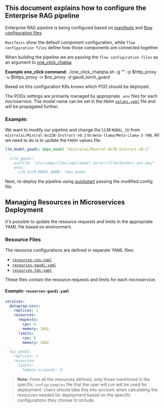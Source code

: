 ## This document explains how to configure the Enterprise RAG pipeline

Enterprise RAG pipeline is being configured based on [manifests](../deployment/microservices-connector/config/manifests) and [flow configuration files](../deployment/microservices-connector/config/samples)

`Manifests` show the default component configuration, while `flow configuration files` define how those components are connected together.

When building the pipeline we are passing the `flow configuration files` as an argument to [one_click_chatqa](../deployment/README.md#quickstart-with-oneclick-script)

**Example one_click command:**
./one_click_chatqna.sh -g "<HF Token>" -p $http_proxy -u $https_proxy -n $no_proxy -d gaudi_torch_guard

Based on this configuration K8s knows which POD should be deployed.

The PODs settings are primarily managed by appropriate `.env` files for each microservice. The model name can be set in the Helm [`values.yaml`](../deployment/microservices-connector/helm/values.yaml) file and will be propagated further.

### Example: 
We want to modify our pipeline and change the LLM `MODEL_ID` from `mistralai/Mixtral-8x22B-Instruct-v0.1` to `meta-llama/Meta-Llama-3-70B`. All we need to do is to update the Helm values file:

```yaml
llm_model_gaudi: &hpu_model "mistralai/Mixtral-8x7B-Instruct-v0.1"
...
  vllm_gaudi:
    envfile: "src/comps/llms/impl/model_server/vllm/docker/.env.hpu"
    envs:
      LLM_VLLM_MODEL_NAME: *hpu_model
```

Next, re-deploy the pipeline using [quickstart](../deployment/README.md#quick-start-with-one-click-script) passing the modified config file.


## Managing Resources in Microservices Deployment

It's possible to update the resource requests and limits in the appropriate YAML file based on environment.

### Resource Files

The resource configurations are defined in separate YAML files:
- [`resources-cpu.yaml`](../deployment/microservices-connector/helm/resources-cpu.yaml)
- [`resources-gaudi.yaml`](../deployment/microservices-connector/helm/resources-gaudi.yaml)
- [`resources-tdx.yaml`](../deployment/microservices-connector/helm/resources-tdx.yaml)

These files contain the resource requests and limits for each microservice.

#### Example: `resources-gaudi.yaml`

```yaml
services:
  dataprep-usvc:
    replicas: 1
    resources:
      requests:
        cpu: 8
        memory: 16Gi
      limits:
        cpu: 8
        memory: 16Gi
...
  tgi_gaudi:
    replicas: 1
    resources:
      limits:
        habana.ai/gaudi: 8
```

> **Note:**
> From all the resources defined, only those mentioned in the specific `config/samples` file that the user will run will be used for deployment. Users should take this into account when calculating the resources needed for deployment based on the specific configurations they choose to include.
